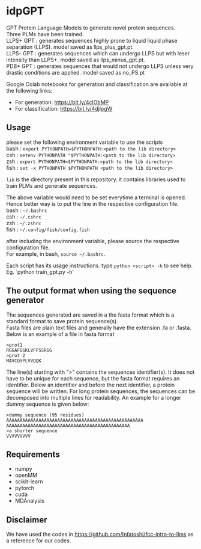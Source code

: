 # idpGPT
GPT Protein Language Models to generate novel protein sequences.</br>
Three PLMs have been trained. </br>
LLPS+ GPT : generates sequences highly prone to liquid liquid phase separation (LLPS). model saved  as llps_plus_gpt.pt.</br>
LLPS- GPT : generates sequences which can undergo LLPS but with leser intensity than LLPS+. model saved as llps_minus_gpt.pt.</br>
PDB* GPT  : generates sequences that would not undergo LLPS unless very drastic conditions are applied. model saved as no_PS.pt</br>

Google Colab notebooks for generation and classification are available at the following links:</br>
- For generation: https://bit.ly/4clObMP
- For classification: https://bit.ly/4djlpgW

## Usage
please set the following environment variable to use the scripts </br>
bash : `export PYTHONPATH=$PYTHONPATH:<path to the lib directory>`</br>
csh  : `setenv PYTHONPATH "$PYTHONPATH:<path to the lib directory>`</br>
zsh  : `export PYTHONPATH=$PYTHONPATH:<path to the lib directory>`</br>
fish : `set -x PYTHONPATH $PYTHONPATH <path to the lib directory>`</br>

`lib` is the directory present in this repository. it contains libraries used to train PLMs and generate sequences.</br>

The above variable would need to be set everytime a terminal is opened.</br>
Hence better way is to put the line in the respective configuration file.</br>
bash : `~/.bashrc`</br>
csh  : `~/.cshrc`</br>
zsh  : `~/.zshrc`</br>
fish : `~/.config/fish/config.fish`</br>

after including the environment variable, please source the respective configuration file. </br>
For example, in bash, `source ~/.bashrc`.</br>

Each script has its usage instructions. type `python <script> -h` to see help.</br>
Eg. `python train_gpt.py -h'</br>

## The output format when using the sequence generator
The sequences generated are saved in a the fasta format which is a standard format to save protein sequence(s).</br>
Fasta files are plain text files and generally have the extension .fa or .fasta. Below is an example of a file in fasta format</br>
```
>prot1
RGGAFGGKLVFFSSRGG
>prot 2
MAVCQYPLVVQQK
```
The line(s) starting with ">" contains the sequences identifier(s). It does not have to be unique for each sequence, but the fasta format requires an identifier.
Below an identifier and before the next identifier, a protein sequence will be written. For long protein sequences, the sequences can be decomposed into multiple
lines for readability. An example for a longer dummy sequence is given below:
```
>dummy sequence (95 residues)
AAAAAAAAAAAAAAAAAAAAAAAAAAAAAAAAAAAAAAAAAAAAAAAAAAA
AAAAAAAAAAAAAAAAAAAAAAAAAAAAAAAAAAAAAAAAAAAAAA
>a shorter sequence
VVVVVVVVV
```

## Requirements
- numpy
- openMM
- scikit-learn
- pytorch
- cuda
- MDAnalysis
  

## Disclaimer
We have used the codes in https://github.com/Infatoshi/fcc-intro-to-llms as a reference for our codes.
